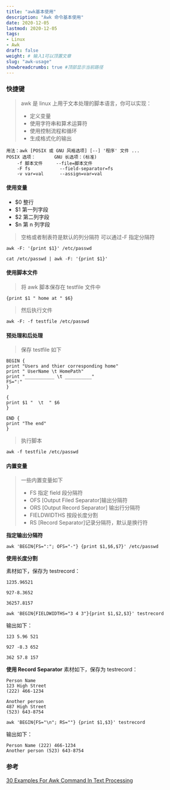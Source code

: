```yaml
---
title: "awk基本使用"
description: "Awk 命令基本使用"
date: 2020-12-05
lastmod: 2020-12-05
tags:
- Linux
- Awk
draft: false
weight: # 输入1可以顶置文章
slug: "awk-usage"
showbreadcrumbs: true #顶部显示当前路径
---
```


### 快捷键

> awk 是 linux 上用于文本处理的脚本语言，你可以实现：
>
> - 定义变量
> - 使用字符串和算术运算符
> - 使用控制流程和循环
> - 生成格式化的输出

```shell
用法：awk [POSIX 或 GNU 风格选项] [--] '程序' 文件 ...
POSIX 选项：		GNU 长选项：(标准)
	-f 脚本文件		--file=脚本文件
	-F fs			--field-separator=fs
	-v var=val		--assign=var=val
```

#### 使用变量

- $0 整行
- $1 第一列字段
- $2 第二列字段
- $n 第 n 列字段

> 空格或者制表符是默认的列分隔符
> 可以通过-F 指定分隔符

```shell
awk -F: '{print $1}' /etc/passwd

cat /etc/passwd | awk -F: '{print $1}'
```

#### 使用脚本文件

> 将 awk 脚本保存在 testfile 文件中

```shell
{print $1 " home at " $6}
```

> 然后执行文件

```shell
awk -F: -f testfile /etc/passwd
```

#### 预处理和后处理

> 保存 testfile 如下

```shell
BEGIN {
print "Users and thier corresponding home"
print " UserName \t HomePath"
print "___________ \t __________"
FS=":"
}

{
print $1 "  \t  " $6
}

END {
print "The end"
}
```

> 执行脚本

```shell
awk -f testfile /etc/passwd
```

#### 内置变量

> 一些内置变量如下
>
> - FS 指定 field 段分隔符
> - OFS [Output Filed Separator]输出分隔符
> - ORS [Output Record Separator] 输出行分隔符
> - FIELDWIDTHS 按段长度分割
> - RS [Record Separator]记录分隔符，默认是换行符

**指定输出分隔符**

```shell
awk 'BEGIN{FS=":"; OFS="-"} {print $1,$6,$7}' /etc/passwd
```

**使用长度分割**

素材如下，保存为 testrecord：

```shell
1235.96521

927-8.3652

36257.8157
```

```shell
awk 'BEGIN{FIELDWIDTHS="3 4 3"}{print $1,$2,$3}' testrecord
```

输出如下：

```shell
123 5.96 521

927 -8.3 652

362 57.8 157
```

**使用 Record Separator**
素材如下，保存为 testrecord：

```shell
Person Name
123 High Street
(222) 466-1234

Another person
487 High Street
(523) 643-8754
```

```shell
awk 'BEGIN{FS="\n"; RS=""} {print $1,$3}' testrecord
```

输出如下：

```shell
Person Name (222) 466-1234
Another person (523) 643-8754
```

### 参考

[30 Examples For Awk Command In Text Processing](https://likegeeks.com/awk-command/)
